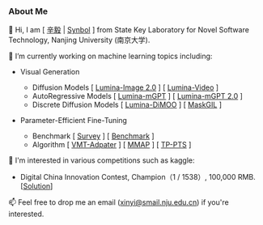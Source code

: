 ### About Me

👯 Hi, I am [ [辛毅](https://synbol.github.io/) | [Synbol](https://synbol.github.io/) ] from State Key Laboratory for Novel Software Technology, Nanjing University (南京大学).

🔭  I’m currently working on machine learning topics including:

- Visual Generation
  - Diffusion Models [ [Lumina-Image 2.0](https://arxiv.org/abs/2503.21758) ] [ [Lumina-Video](https://arxiv.org/abs/2502.06782) ] 
  - AutoRegressive Models [ [Lumina-mGPT](https://arxiv.org/abs/2408.02657) ] [ [Lumina-mGPT 2.0](https://arxiv.org/abs/2507.17801) ]
  - Discrete Diffusion Models [ [Lumina-DiMOO]() ] [ [MaskGIL](https://arxiv.org/abs/2507.13032) ]
   
- Parameter-Efficient Fine-Tuning
  - Benchmark [ [Survey](https://arxiv.org/abs/2402.02242) ] [ [Benchmark](https://proceedings.neurips.cc/paper_files/paper/2024/hash/935de67d1a033fd517cb49d192b5c008-Abstract-Datasets_and_Benchmarks_Track.html) ]
  - Algorithm [ [VMT-Adpater](https://ojs.aaai.org/index.php/AAAI/article/view/29541) ] [ [MMAP](https://ojs.aaai.org/index.php/AAAI/article/view/29540) ] [ [TP-PTS](https://arxiv.org/abs/2507.22872) ]

🌱  I'm interested in various competitions such as kaggle:

- Digital China Innovation Contest, Champion（1 / 1538）, 100,000 RMB. [[Solution](https://github.com/synbol/Kaggle-Contests/tree/main/1.Digital%20China%20Innovation%20Contest)]


📫 Feel free to drop me an email (xinyi@smail.nju.edu.cn) if you're interested.

<!--
Here are some ideas to get you started:

- 🔭 I’m currently working on ...
- 🌱 I’m currently learning ...
- 👯 I’m looking to collaborate on ...
- 🤔 I’m looking for help with ...
- 💬 Ask me about ...
- 📫 How to reach me: ...
- 😄 Pronouns: ...
- ⚡ Fun fact: ...

-->

